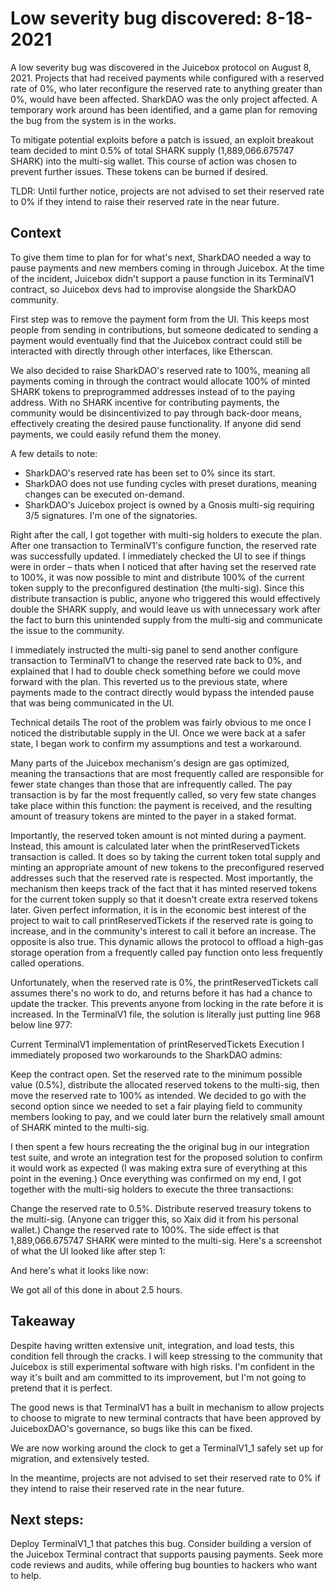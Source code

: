 # Low severity bug discovered: 8-18-2021

A low severity bug was discovered in the Juicebox protocol on August 8, 2021. Projects that had received payments while configured with a reserved rate of 0%, who later reconfigure the reserved rate to anything greater than 0%, would have been affected. SharkDAO was the only project affected. A temporary work around has been identified, and a game plan for removing the bug from the system is in the works.

To mitigate potential exploits before a patch is issued, an exploit breakout team decided to mint 0.5% of total SHARK supply (1,889,066.675747 SHARK) into the multi-sig wallet. This course of action was chosen to prevent further issues. These tokens can be burned if desired.

TLDR: Until further notice, projects are not advised to set their reserved rate to 0% if they intend to raise their reserved rate in the near future.

## Context

To give them time to plan for for what's next, SharkDAO needed a way to pause payments and new members coming in through Juicebox. At the time of the incident, Juicebox didn't support a pause function in its TerminalV1 contract, so Juicebox devs had to improvise alongside the SharkDAO community.

First step was to remove the payment form from the UI. This keeps most people from sending in contributions, but someone dedicated to sending a payment would eventually find that the Juicebox contract could still be interacted with directly through other interfaces, like Etherscan.

We also decided to raise SharkDAO's reserved rate to 100%, meaning all payments coming in through the contract would allocate 100% of minted SHARK tokens to preprogrammed addresses instead of to the paying address. With no SHARK incentive for contributing payments, the community would be disincentivized to pay through back-door means, effectively creating the desired pause functionality. If anyone did send payments, we could easily refund them the money.

A few details to note:

* SharkDAO's reserved rate has been set to 0% since its start.
* SharkDAO does not use funding cycles with preset durations, meaning changes can be executed on-demand.
* SharkDAO's Juicebox project is owned by a Gnosis multi-sig requiring 3/5 signatures. I'm one of the signatories.

Right after the call, I got together with multi-sig holders to execute the plan. After one transaction to TerminalV1's configure function, the reserved rate was successfully updated. I immediately checked the UI to see if things were in order – thats when I noticed that after having set the reserved rate to 100%, it was now possible to mint and distribute 100% of the current token supply to the preconfigured destination (the multi-sig). Since this distribute transaction is public, anyone who triggered this would effectively double the SHARK supply, and would leave us with unnecessary work after the fact to burn this unintended supply from the multi-sig and communicate the issue to the community.

I immediately instructed the multi-sig panel to send another configure transaction to TerminalV1 to change the reserved rate back to 0%, and explained that I had to double check something before we could move forward with the plan. This reverted us to the previous state, where payments made to the contract directly would bypass the intended pause that was being communicated in the UI.

Technical details
The root of the problem was fairly obvious to me once I noticed the distributable supply in the UI. Once we were back at a safer state, I began work to confirm my assumptions and test a workaround.

Many parts of the Juicebox mechanism's design are gas optimized, meaning the transactions that are most frequently called are responsible for fewer state changes than those that are infrequently called. The pay transaction is by far the most frequently called, so very few state changes take place within this function: the payment is received, and the resulting amount of treasury tokens are minted to the payer in a staked format.

Importantly, the reserved token amount is not minted during a payment. Instead, this amount is calculated later when the printReservedTickets transaction is called. It does so by taking the current token total supply and minting an appropriate amount of new tokens to the preconfigured reserved addresses such that the reserved rate is respected. Most importantly, the mechanism then keeps track of the fact that it has minted reserved tokens for the current token supply so that it doesn't create extra reserved tokens later. Given perfect information, it is in the economic best interest of the project to wait to call printReservedTickets if the reserved rate is going to increase, and in the community's interest to call it before an increase. The opposite is also true. This dynamic allows the protocol to offload a high-gas storage operation from a frequently called pay function onto less frequently called operations.

Unfortunately, when the reserved rate is 0%, the printReservedTickets call assumes there's no work to do, and returns before it has had a chance to update the tracker. This prevents anyone from locking in the rate before it is increased. In the TerminalV1 file, the solution is literally just putting line 968 below line 977:


Current TerminalV1 implementation of printReservedTickets
Execution
I immediately proposed two workarounds to the SharkDAO admins:

Keep the contract open.
Set the reserved rate to the minimum possible value (0.5%), distribute the allocated reserved tokens to the multi-sig, then move the reserved rate to 100% as intended.
We decided to go with the second option since we needed to set a fair playing field to community members looking to pay, and we could later burn the relatively small amount of SHARK minted to the multi-sig.

I then spent a few hours recreating the the original bug in our integration test suite, and wrote an integration test for the proposed solution to confirm it would work as expected (I was making extra sure of everything at this point in the evening.) Once everything was confirmed on my end, I got together with the multi-sig holders to execute the three transactions:

Change the reserved rate to 0.5%.
Distribute reserved treasury tokens to the multi-sig. (Anyone can trigger this, so Xaix did it from his personal wallet.)
Change the reserved rate to 100%.
The side effect is that 1,889,066.675747 SHARK were minted to the multi-sig. Here's a screenshot of what the UI looked like after step 1:

And here's what it looks like now:


We got all of this done in about 2.5 hours.

## Takeaway

Despite having written extensive unit, integration, and load tests, this condition fell through the cracks. I will keep stressing to the community that Juicebox is still experimental software with high risks. I'm confident in the way it's built and am committed to its improvement, but I'm not going to pretend that it is perfect.

The good news is that TerminalV1 has a built in mechanism to allow projects to choose to migrate to new terminal contracts that have been approved by JuiceboxDAO's governance, so bugs like this can be fixed.

We are now working around the clock to get a TerminalV1_1 safely set up for migration, and extensively tested.

In the meantime, projects are not advised to set their reserved rate to 0% if they intend to raise their reserved rate in the near future.

## Next steps:

Deploy TerminalV1_1 that patches this bug.
Consider building a version of the Juicebox Terminal contract that supports pausing payments.
Seek more code reviews and audits, while offering bug bounties to hackers who want to help.
